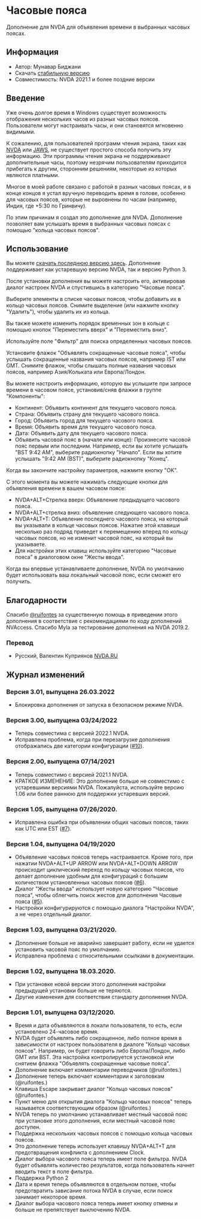 # Часовые пояса
Дополнение для NVDA для объявления времени в выбранных часовых поясах.

## Информация
* Автор: Мунавар Биджани
* Скачать [стабильную версию][1]
* Совместимость: NVDA 2021.1 и более поздние версии
 
## Введение
Уже очень долгое время в Windows существует возможность отображения нескольких часов из разных часовых поясов. Пользователи могут настраивать часы, и они становятся мгновенно видимыми.

К сожалению, для пользователей программ чтения экрана, таких как [NVDA](https://www.nvaccess.org/) или [JAWS](http://www.freedomscientific.com), не существует простого способа получить эту информацию. Эти программы чтения экрана не поддерживают дополнительные часы, поэтому незрячим пользователям приходится прибегать к другим, сторонним решениям, некоторые из которых являются платными.

Многое в моей работе связано с работой в разных часовых поясах, и в конце концов я устал вручную переводить время в голове, особенно для часовых поясов, которые не выровнены по часам (например, Индия, где +5:30 по Гринвичу).

По этим причинам я создал это дополнение для NVDA. Дополнение позволяет вам услышать время в выбранных часовых поясах с помощью "кольца часовых поясов".

## Использование
Вы можете [скачать последнюю версию здесь][1]. Дополнение поддерживает как устаревшую версию NVDA, так и версию Python 3.

После установки дополнения вы можете настроить его, активировав диалог настроек NVDA и спустившись в категорию "Часовые пояса".

Выберите элементы в списке часовых поясов, чтобы добавить их в кольцо часовых поясов. Снимите выделение (или нажмите кнопку "Удалить"), чтобы удалить их из кольца.

Вы также можете изменить порядок временных зон в кольце с помощью кнопок "Переместить вверх" и "Переместить вниз".

Используйте поле "Фильтр" для поиска определенных часовых поясов.

Установите флажок "Объявлять сокращенные часовые пояса", чтобы услышать сокращенные названия часовых поясов, например IST или GMT. Снимите флажок, чтобы слышать полные названия часовых поясов, например Азия/Кольката или Европа/Лондон.

Вы можете настроить информацию, которую вы услышите при запросе времени в часовом поясе, установив/сняв флажки в группе "Компоненты":

* Континент: Объявить континент для текущего часового пояса.
* Страна: Объявить страну для текущего часового пояса.
* Город: Объявить город для текущего часового пояса.
* Время: Объявить время для текущего часового пояса.
* Дата: Объявить дату для текущего часового пояса.
* Объявить часовой пояс в (начале или конце): Произнесите часовой пояс первым или последним. Например, если вы хотите услышать "BST 9:42 AM", выберите радиокнопку "Начало". Если вы хотите услышать "9:42 AM (BST)", выберите радиокнопку "Конец".

Когда вы закончите настройку параметров, нажмите кнопку "OK".

С этого момента вы можете нажимать следующие кнопки для объявления времени в вашем часовом поясе:

* NVDA+ALT+Стрелка вверх: Объявление предыдущего часового пояса.
* NVDA+ALT+стрелка вниз: объявление следующего часового пояса.
* NVDA+ALT+T: Объявление последнего часового пояса, на который вы указывали в кольце часовых поясов. Нажатие этой клавиши несколько раз подряд приведет к перемещению вперед по кольцу часовых поясов, но не изменит часовой пояс, на который вы указываете.
* Для настройки этих клавиш используйте категорию "Часовые пояса" в диалоговом окне "Жесты ввода".

Когда вы впервые устанавливаете дополнение, NVDA по умолчанию будет использовать ваш локальный часовой пояс, если сможет его получить.
 ## Благодарности
Спасибо [@ruifontes](https://github.com/ruifontes) за существенную помощь в приведении этого дополнения в соответствие с рекомендациями по коду дополнений NVAccess. Спасибо Myla за тестирование дополнения на NVDA 2019.2.

### Перевод

* Русский, Валентин Куприянов
[NVDA.RU](https://nvda.ru/)

## Журнал изменений

### Версия 3.01, выпущена 26.03.2022

- Блокировка дополнения от запуска в безопасном режиме NVDA.

### Версия 3.00, выпущена 03/24/2022

- Теперь совместима с версией 2022.1 NVDA.
- Исправлена проблема, когда при перезагрузке дополнения отображались две категории конфигурации ([#10](https://github.com/munawarb/NVDA-Time-Zoner/issues/10)).

### Версия 2.00, выпущена 07/14/2021
- Теперь совместимо с версией 2021.1 NVDA.
- КРАТКОЕ ИЗМЕНЕНИЕ: Это дополнение больше не совместимо с устаревшими версиями NVDA. Пожалуйста, используйте версию 1.06 или более раннюю для поддержки устаревших версий.

### Версия 1.05, выпущена 07/26/2020.
- Исправлена ошибка при объявлении общих часовых поясов, таких как UTC или EST ([#7](https://github.com/munawarb/NVDA-Time-Zoner/issues/7)).

### Версия 1.04, выпущена 04/19/2020
- Объявление часовых поясов теперь настраивается. Кроме того, при нажатии NVDA+ALT+UP ARROW или NVDA+ALT+DOWN ARROW происходит циклический переход по кольцу часовых поясов, что делает дополнение удобным для конфигураций с большим количеством установленных часовых поясов ([#6](https://github.com/munawarb/NVDA-Time-Zoner/issues/6)).
- Диалог "Жесты ввода" использует новую категорию "Часовые пояса", чтобы облегчить поиск жестов для дополнения Часовые пояса ([#5](https://github.com/munawarb/NVDA-Time-Zoner/issues/5)).
- Настройки конфигурируются с помощью диалога "Настройки NVDA", а не через отдельный диалог.

### Версия 1.03, выпущена 03/21/2020.
- Дополнение больше не аварийно завершает работу, если не удается установить часовой пояс по умолчанию.
- Исправлена проблема с относительными ссылками в документации.

### Версия 1.02, выпущена 18.03.2020.
- При установке новой версии этого дополнения настройки предыдущей установки больше не теряются.
- Другие изменения для соответствия стандарту дополнения NVDA.

### Версия 1.01, выпущена 03/12/2020.
- Время и дата объявляются в локали пользователя, то есть, если установлено 24-часовое время.
- NVDA будет объявлять либо сокращенное, либо полное время в зависимости от настроек пользователя в диалоге "Кольцо часовых поясов". Например, он будет говорить либо Европа/Лондон, либо GMT или BST. Эта настройка контролируется установкой или снятием флажка "Объявлять сокращенные часовые пояса".
- Дополнение включает комментарии переводчиков (@ruifontes.)
- Дополнение теперь включает комментарии к заголовкам (@ruifontes.)
- Клавиша Escape закрывает диалог "Кольцо часовых поясов" (@ruifontes.)
- Пункт меню для открытия диалога "Кольцо часовых поясов" теперь называется соответствующим образом (@ruifontes.)
- NVDA теперь по умолчанию устанавливает местный часовой пояс при установке этого дополнения, если местный часовой пояс доступен.
- Поддержка нескольких часовых поясов с помощью кольца часовых поясов.
- Это дополнение теперь использует клавишу NVDA+ALT+T для предотвращения конфликта с дополнением Clock.
- Диалог выбора часового пояса теперь имеет поле фильтра. NVDA будет объявлять количество результатов, когда пользователь начнет вводить текст в поле фильтра.
- Поддержка Python 2
- Дата и время теперь объявляются в отдельном потоке, чтобы предотвратить зависание потока NVDA в случае, если поиск занимает некоторое время.
- Диалог выбора часового пояса теперь имеет кнопку отмены и больше не препятствует выключению NVDA.

[1]: https://github.com/munawarb/NVDA-Time-Zoner/releases/latest
 